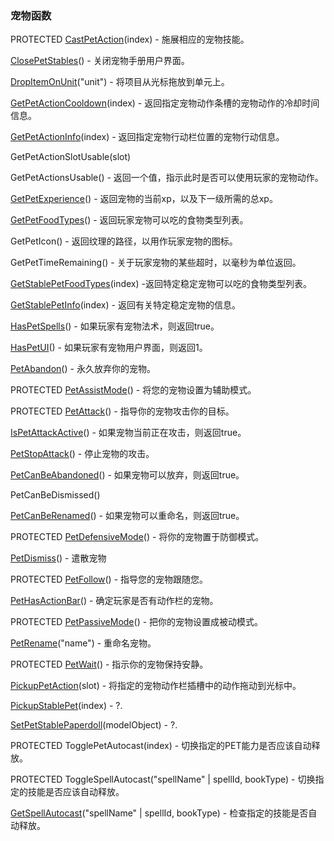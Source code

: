### 宠物函数

PROTECTED [CastPetAction](https://wow.gamepedia.com/API_CastPetAction)\(index\) - 施展相应的宠物技能。

[ClosePetStables](https://wow.gamepedia.com/API_ClosePetStables)\(\) - 关闭宠物手册用户界面。

[DropItemOnUnit](https://wow.gamepedia.com/API_DropItemOnUnit)\("unit"\) - 将项目从光标拖放到单元上。

[GetPetActionCooldown](https://wow.gamepedia.com/API_GetPetActionCooldown)\(index\) - 返回指定宠物动作条槽的宠物动作的冷却时间信息。

[GetPetActionInfo](https://wow.gamepedia.com/API_GetPetActionInfo)\(index\) - 返回指定宠物行动栏位置的宠物行动信息。

GetPetActionSlotUsable\(slot\)

GetPetActionsUsable\(\) - 返回一个值，指示此时是否可以使用玩家的宠物动作。

[GetPetExperience](https://wow.gamepedia.com/API_GetPetExperience)\(\) - 返回宠物的当前xp，以及下一级所需的总xp。

[GetPetFoodTypes](https://wow.gamepedia.com/API_GetPetFoodTypes)\(\) - 返回玩家宠物可以吃的食物类型列表。

GetPetIcon\(\) - 返回纹理的路径，以用作玩家宠物的图标。

GetPetTimeRemaining\(\) - 关于玩家宠物的某些超时，以毫秒为单位返回。

[GetStablePetFoodTypes](https://wow.gamepedia.com/API_GetStablePetFoodTypes)\(index\) -返回特定稳定宠物可以吃的食物类型列表。

[GetStablePetInfo](https://wow.gamepedia.com/API_GetStablePetInfo)\(index\) - 返回有关特定稳定宠物的信息。

[HasPetSpells](https://wow.gamepedia.com/API_HasPetSpells)\(\) - 如果玩家有宠物法术，则返回true。

[HasPetUI](https://wow.gamepedia.com/API_HasPetUI)\(\) - 如果玩家有宠物用户界面，则返回1。

[PetAbandon](https://wow.gamepedia.com/API_PetAbandon)\(\) - 永久放弃你的宠物。

PROTECTED [PetAssistMode](https://wow.gamepedia.com/API_PetAssistMode)\(\) - 将您的宠物设置为辅助模式。

PROTECTED [PetAttack](https://wow.gamepedia.com/API_PetAttack)\(\) - 指导你的宠物攻击你的目标。

[IsPetAttackActive](https://wow.gamepedia.com/API_IsPetAttackActive)\(\) - 如果宠物当前正在攻击，则返回true。

[PetStopAttack](https://wow.gamepedia.com/API_PetStopAttack)\(\) - 停止宠物的攻击。

[PetCanBeAbandoned](https://wow.gamepedia.com/API_PetCanBeAbandoned)\(\) - 如果宠物可以放弃，则返回true。

PetCanBeDismissed\(\)

[PetCanBeRenamed](https://wow.gamepedia.com/API_PetCanBeRenamed)\(\) - 如果宠物可以重命名，则返回true。

PROTECTED [PetDefensiveMode](https://wow.gamepedia.com/API_PetDefensiveMode)\(\) - 将你的宠物置于防御模式。

[PetDismiss](https://wow.gamepedia.com/API_PetDismiss)\(\) - 遣散宠物

PROTECTED [PetFollow](https://wow.gamepedia.com/API_PetFollow)\(\) - 指导您的宠物跟随您。

[PetHasActionBar](https://wow.gamepedia.com/API_PetHasActionBar)\(\) - 确定玩家是否有动作栏的宠物。

PROTECTED [PetPassiveMode](https://wow.gamepedia.com/API_PetPassiveMode)\(\) - 把你的宠物设置成被动模式。

[PetRename](https://wow.gamepedia.com/API_PetRename)\("name"\) -  重命名宠物。

PROTECTED [PetWait](https://wow.gamepedia.com/API_PetWait)\(\) - 指示你的宠物保持安静。

[PickupPetAction](https://wow.gamepedia.com/API_PickupPetAction)\(slot\) - 将指定的宠物动作栏插槽中的动作拖动到光标中。

[PickupStablePet](https://wow.gamepedia.com/API_PickupStablePet)\(index\) - ?.

[SetPetStablePaperdoll](https://wow.gamepedia.com/API_SetPetStablePaperdoll)\(modelObject\) - ?.

PROTECTED TogglePetAutocast\(index\) - 切换指定的PET能力是否应该自动释放。

PROTECTED ToggleSpellAutocast\("spellName" \| spellId, bookType\) - 切换指定的技能是否应该自动释放。

[GetSpellAutocast](https://wow.gamepedia.com/API_GetSpellAutocast)\("spellName" \| spellId, bookType\) - 检查指定的技能是否自动释放。

  




